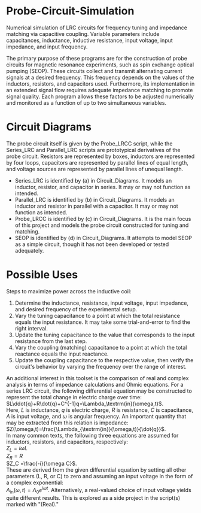 # Probe-Circuit-Simulation
Numerical simulation of LRC circuits for frequency tuning and impedance matching via capacitive coupling. Variable parameters include capacitances, inductance, inductive resistance, input voltage, input impedance, and input frequency.

The primary purpose of these programs are for the construction of probe circuits for magnetic resonance experiments, such as spin exchange optical pumping (SEOP). These circuits collect and transmit alternating current signals at a desired frequency. This frequency depends on the values of the inductors, resistors, and capacitors used. Furthermore, its implementation in an extended signal flow requires adequate impedance matching to promote signal quality. Each program allows these factors to be adjusted numerically and monitored as a function of up to two simultaneous variables.

# Circuit Diagrams
The probe circuit itself is given by the Probe_LRCC script, while the Series_LRC and Parallel_LRC scripts are prototypical derivatives of the probe circuit. Resistors are represented by boxes, inductors are represented by four loops, capacitors are represented by parallel lines of equal length, and voltage sources are represented by parallel lines of unequal length.
-  Series_LRC is identified by (a) in Circuit_Diagrams. It models an inductor, resistor, and capacitor in series. It may or may not function as intended.
-  Parallel_LRC is identified by (b) in Circuit_Diagrams. It models an inductor and resistor in parallel with a capacitor. It may or may not function as intended.
-  Probe_LRCC is identified by (c) in Circuit_Diagrams. It is the main focus of this project and models the probe circuit constructed for tuning and matching.
-  SEOP is identified by (d) in Circuit_Diagrams. It attempts to model SEOP as a simple circuit, though it has not been developed or tested adequately.

# Possible Uses
Steps to maximize power across the inductive coil:
1. Determine the inductance, resistance, input voltage, input impedance, and desired frequency of the experimental setup.
2. Vary the tuning capacitance to a point at which the total resistance equals the input resistance. It may take some trial-and-error to find the right interval.
3. Update the tuning capacitance to the value that corresponds to the input resistance from the last step.
4. Vary the coupling (matching) capacitance to a point at which the total reactance equals the input reactance.
5. Update the coupling capacitance to the respective value, then verify the circuit's behavior by varying the frequency over the range of interest.

An additional interest in this toolset is the comparison of real and complex analysis in terms of impedance calculations and Ohmic equations. For a series LRC circuit, the following differential equation may be constructed to represent the total change in electric charge over time: \
        $L\ddot{q}+R\dot{q}+C^{-1}q=\Lambda_\textrm{in}(\omega,t)$. \
Here, $L$ is inductance, $q$ is electric charge, $R$ is resistance, $C$ is capacitance, $\Lambda$ is input voltage, and $\omega$ is angular frequency. An important quantity that may be extracted from this relation is impedance: \
        $Z(\omega,t)=\frac{\Lambda_{\textrm{in}}(\omega,t)}{\dot{q}}$. \
In many common texts, the following three equations are assumed for inductors, resistors, and capacitors, respectively: \
        $Z_L = i\omega L$ \
        $Z_R = R$ \
        $Z_C =\frac{-i}{\omega C}$. \
These are derived from the given differential equation by setting all other parameters (L, R, or C) to zero and assuming an input voltage in the form of a complex exponential: \
        $\Lambda_{\textrm{in}}(\omega,t)=\Lambda_0 e^{i\omega t}$.
Alternatively, a real-valued choice of input voltage yields quite different results. This is explored as a side project in the script(s) marked with "(Real)."
